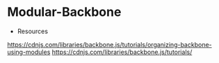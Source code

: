 # Modular-Backbone

* Resources

 https://cdnjs.com/libraries/backbone.js/tutorials/organizing-backbone-using-modules
 https://cdnjs.com/libraries/backbone.js/tutorials/
